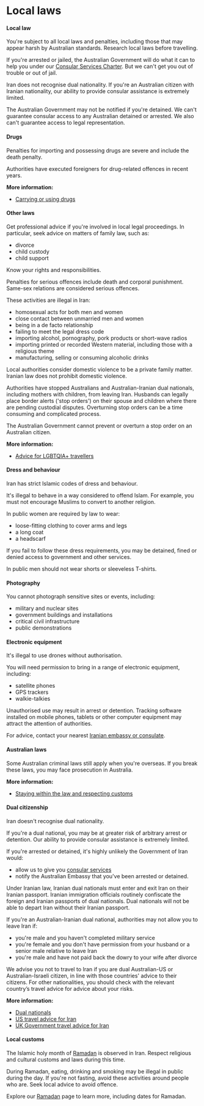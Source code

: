 # Local laws

#### Local law

You're subject to all local laws and penalties, including those that may appear harsh by Australian standards. Research local laws before travelling.

If you're arrested or jailed, the Australian Government will do what it can to help you under our [Consular Services Charter](/consular-services/consular-services-charter "Consular Services Charter"). But we can't get you out of trouble or out of jail.

Iran does not recognise dual nationality. If you're an Australian citizen with Iranian nationality, our ability to provide consular assistance is extremely limited.

The Australian Government may not be notified if you're detained. We can't guarantee consular access to any Australian detained or arrested. We also can't guarantee access to legal representation.

#### Drugs

Penalties for importing and possessing drugs are severe and include the death penalty.

Authorities have executed foreigners for drug-related offences in recent years.

**More information:**

* [Carrying or using drugs](/before-you-go/laws/drugs "Carrying or using drugs")

#### Other laws

Get professional advice if you're involved in local legal proceedings. In particular, seek advice on matters of family law, such as:

* divorce
* child custody
* child support

Know your rights and responsibilities.

Penalties for serious offences include death and corporal punishment. Same-sex relations are considered serious offences.

These activities are illegal in Iran:

* homosexual acts for both men and women
* close contact between unmarried men and women
* being in a de facto relationship
* failing to meet the legal dress code
* importing alcohol, pornography, pork products or short-wave radios
* importing printed or recorded Western material, including those with a religious theme
* manufacturing, selling or consuming alcoholic drinks

Local authorities consider domestic violence to be a private family matter. Iranian law does not prohibit domestic violence.

Authorities have stopped Australians and Australian-Iranian dual nationals, including mothers with children, from leaving Iran. Husbands can legally place border alerts ('stop orders') on their spouse and children where there are pending custodial disputes. Overturning stop orders can be a time consuming and complicated process.

The Australian Government cannot prevent or overturn a stop order on an Australian citizen.

**More information:**

* [Advice for LGBTQIA+ travellers](/before-you-go/who-you-are/LGBTQIA "Advice for LGBTQIA+ travellers")

#### Dress and behaviour

Iran has strict Islamic codes of dress and behaviour.

It's illegal to behave in a way considered to offend Islam. For example, you must not encourage Muslims to convert to another religion.

In public women are required by law to wear:

* loose-fitting clothing to cover arms and legs
* a long coat
* a headscarf

If you fail to follow these dress requirements, you may be detained, fined or denied access to government and other services.

In public men should not wear shorts or sleeveless T-shirts.

#### Photography

You cannot photograph sensitive sites or events, including:

* military and nuclear sites
* government buildings and installations
* critical civil infrastructure
* public demonstrations

#### Electronic equipment

It's illegal to use drones without authorisation.

You will need permission to bring in a range of electronic equipment, including:

* satellite phones
* GPS trackers
* walkie-talkies

Unauthorised use may result in arrest or detention. Tracking software installed on mobile phones, tablets or other computer equipment may attract the attention of authorities.

For advice, contact your nearest [Iranian embassy or consulate](https://protocol.dfat.gov.au/Public/Missions/93).

#### Australian laws

Some Australian criminal laws still apply when you're overseas. If you break these laws, you may face prosecution in Australia.

**More information:**

* [Staying within the law and respecting customs](/before-you-go/laws "Staying within the law")

#### Dual citizenship

Iran doesn't recognise dual nationality.

If you're a dual national, you may be at greater risk of arbitrary arrest or detention. Our ability to provide consular assistance is extremely limited.

If you're arrested or detained, it's highly unlikely the Government of Iran would:

* allow us to give you [consular services](/consular-services "Our services")
* notify the Australian Embassy that you've been arrested or detained.

Under Iranian law, Iranian dual nationals must enter and exit Iran on their Iranian passport. Iranian immigration officials routinely confiscate the foreign and Iranian passports of dual nationals. Dual nationals will not be able to depart Iran without their Iranian passport.

If you're an Australian-Iranian dual national, authorities may not allow you to leave Iran if:

* you're male and you haven't completed military service
* you're female and you don't have permission from your husband or a senior male relative to leave Iran
* you're male and have not paid back the dowry to your wife after divorce

We advise you not to travel to Iran if you are dual Australian-US or Australian-Israeli citizen, in line with those countries' advice to their citizens. For other nationalities, you should check with the relevant country’s travel advice for advice about your risks.

**More information:**

* [Dual nationals](/before-you-go/who-you-are/dual-nationals "Advice for dual nationals")
* [US travel advice for Iran](https://travel.state.gov/content/travel/en/international-travel/International-Travel-Country-Information-Pages/Iran.html)
* [UK Government travel advice for Iran](https://www.gov.uk/foreign-travel-advice/iran/safety-and-security)

#### Local customs

The Islamic holy month of [Ramadan](/before-you-go/major-events "Going overseas for a major event") is observed in Iran. Respect religious and cultural customs and laws during this time.

During Ramadan, eating, drinking and smoking may be illegal in public during the day. If you're not fasting, avoid these activities around people who are. Seek local advice to avoid offence.

Explore our [Ramadan](https://www.smartraveller.gov.au/before-you-go/major-events/ramadan) page to learn more, including dates for Ramadan.